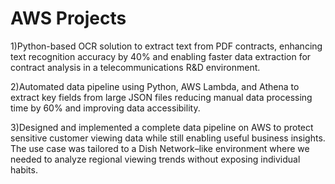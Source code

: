 # AWS Projects 

1)Python-based OCR solution to extract text from PDF contracts, enhancing text recognition accuracy
by 40% and enabling faster data extraction for contract analysis in a telecommunications R&D environment.


2)Automated data pipeline using Python, AWS Lambda, and Athena to extract key fields from large JSON
files reducing manual data processing time by 60% and improving data accessibility.


3)Designed and implemented a complete data pipeline on AWS to protect sensitive customer viewing data while still enabling useful business insights. The use case was tailored to a Dish Network–like environment where we needed to analyze regional viewing trends without exposing individual habits.

